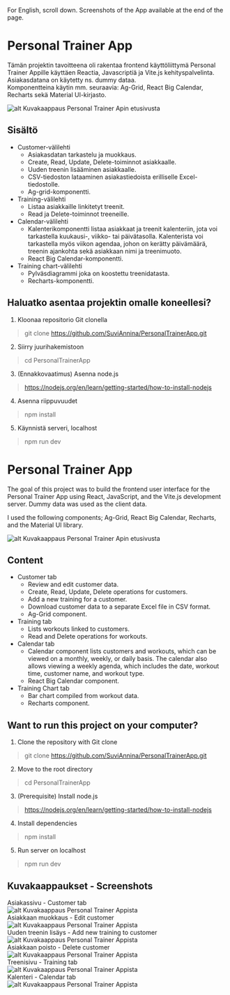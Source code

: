 For English, scroll down. Screenshots of the App available at the end of the page.  
  
# Personal Trainer App  
  
Tämän projektin tavoitteena oli rakentaa frontend käyttöliittymä Personal Trainer Appille käyttäen Reactia, Javascriptiä ja Vite.js kehityspalvelinta. Asiakasdatana on käytetty ns. dummy dataa.  
Komponentteina käytin mm. seuraavia: Ag-Grid, React Big Calendar, Recharts sekä Material UI-kirjasto.  
   
![alt Kuvakaappaus Personal Trainer Apin etusivusta](/.screenshots/PTApp01.png)

## Sisältö  
 
- Customer-välilehti  
  - Asiakasdatan tarkastelu ja muokkaus.  
  - Create, Read, Update, Delete-toiminnot asiakkaalle.  
  - Uuden treenin lisääminen asiakkaalle.   
  - CSV-tiedoston lataaminen asiakastiedoista erilliselle Excel-tiedostolle.  
  - Ag-grid-komponentti.   
- Training-välilehti  
  - Listaa asiakkaille linkitetyt treenit.  
  - Read ja Delete-toiminnot treeneille.  
- Calendar-välilehti  
  - Kalenterikomponentti listaa asiakkaat ja treenit kalenteriin, jota voi tarkastella kuukausi-, viikko- tai päivätasolla. Kalenterista voi tarkastella myös viikon agendaa, johon on kerätty päivämäärä, treenin ajankohta sekä asiakkaan nimi ja treenimuoto.  
  - React Big Calendar-komponentti.   
- Training chart-välilehti  
  - Pylväsdiagrammi joka on koostettu treenidatasta.  
  - Recharts-komponentti.  

## Haluatko asentaa projektin omalle koneellesi?  
1. Kloonaa repositorio Git clonella  
>   git clone https://github.com/SuviAnnina/PersonalTrainerApp.git  
2. Siirry juurihakemistoon   
>   cd PersonalTrainerApp  
3. (Ennakkovaatimus) Asenna node.js  
>   https://nodejs.org/en/learn/getting-started/how-to-install-nodejs  
4. Asenna riippuvuudet  
>   npm install  
5. Käynnistä serveri, localhost   
>   npm run dev  

# Personal Trainer App  
The goal of this project was to build the frontend user interface for the Personal Trainer App using React, JavaScript, and the Vite.js development server. Dummy data was used as the client data.   
   
I used the following components; Ag-Grid, React Big Calendar, Recharts, and the Material UI library.  

![alt Kuvakaappaus Personal Trainer Apin etusivusta](/.screenshots/PTApp01.png)  
  
## Content  
- Customer tab  
    - Review and edit customer data.  
    - Create, Read, Update, Delete operations for customers.  
    - Add a new training for a customer.  
    - Download customer data to a separate Excel file in CSV format.  
    - Ag-Grid component.  
- Training tab  
    - Lists workouts linked to customers.  
    - Read and Delete operations for workouts.  
- Calendar tab  
    - Calendar component lists customers and workouts, which can be viewed on a monthly, weekly, or daily basis. The calendar also allows viewing a weekly agenda, which includes the date, workout time, customer name, and workout type.  
    - React Big Calendar component.  
- Training Chart tab  
    - Bar chart compiled from workout data.  
    - Recharts component.  

## Want to run this project on your computer?  
  
1. Clone the repository with Git clone   
>   git clone https://github.com/SuviAnnina/PersonalTrainerApp.git  
2. Move to the root directory  
>   cd PersonalTrainerApp  
3. (Prerequisite) Install node.js  
>   https://nodejs.org/en/learn/getting-started/how-to-install-nodejs  
4. Install dependencies  
>   npm install  
5. Run server on localhost   
>   npm run dev  

## Kuvakaappaukset - Screenshots  
Asiakassivu - Customer tab  
![alt Kuvakaappaus Personal Trainer Appista](/.screenshots/PTApp01.png)     
Asiakkaan muokkaus - Edit customer  
![alt Kuvakaappaus Personal Trainer Appista](/.screenshots/PTApp02.png)     
Uuden treenin lisäys - Add new training to customer  
![alt Kuvakaappaus Personal Trainer Appista](/.screenshots/PTApp06.png)    
Asiakkaan poisto - Delete customer  
![alt Kuvakaappaus Personal Trainer Appista](/.screenshots/PTApp03.png)    
Treenisivu - Training tab  
![alt Kuvakaappaus Personal Trainer Appista](/.screenshots/PTApp04.png)    
Kalenteri - Calendar tab  
![alt Kuvakaappaus Personal Trainer Appista](/.screenshots/PTA05.png)  
  
 
